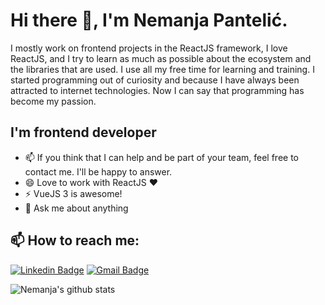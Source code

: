 # Hi there 👋, I'm Nemanja Pantelić.

I mostly work on frontend projects in the ReactJS framework, I love ReactJS, and I try to learn as much as possible about the ecosystem and the libraries that are used. I use all my free time for learning and training. I started programming out of curiosity and because I have always been attracted to internet technologies. Now I can say that programming has become my passion.


<!--
**NemanjaP83/NemanjaP83** is a ✨ _special_ ✨ repository because its `README.md` (this file) appears on your GitHub profile.

Here are some ideas to get you started:

- 🔭 I’m currently working on ...
- 🌱 I’m currently learning ...
- 👯 I’m looking to collaborate on ...
- 🤔 I’m looking for help with ...
- 💬 Ask me about ...
- 📫 How to reach me: ...
- 😄 Pronouns: ...
- ⚡ Fun fact: ...
-->

## I'm frontend developer
- 📫  If you think that I can help and be part of your team, feel free to contact me. I'll be happy to answer.
- 😄 Love to work with ReactJS :heart:
- ⚡ VueJS 3 is awesome!
- 💬 Ask me about anything
 
## 📫 How to reach me: 
[![Linkedin Badge](https://img.shields.io/badge/-Nemanja_Pantelic-blue?style=flat-square&logo=Linkedin&logoColor=white&link=https://www.linkedin.com/in/nemanja-panteli%C4%87-101271134//)](https://www.linkedin.com/in/nemanja-panteli%C4%87-101271134/) [![Gmail Badge](https://img.shields.io/badge/-necaintruder@gmail.com-c14438?style=flat-square&logo=Gmail&logoColor=white&link=mailto:necaintruder@gmail.com)](mailto:necaintruder@gmail.com)

![Nemanja's github stats](https://github-readme-stats.vercel.app/api?username=nemanjap16&show_icons=true&theme=dark)
